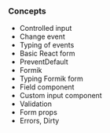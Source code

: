### Concepts

- Controlled input
- Change event
- Typing of events
- Basic React form
- PreventDefault
- Formik
- Typing Formik form
- Field component
- Custom input component
- Validation
- Form props
- Errors, Dirty
